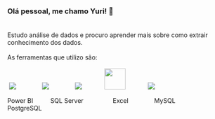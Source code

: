 ### Olá pessoal, me chamo Yuri!  👋 <br><br>
 
Estudo análise de dados e procuro aprender mais sobre como extrair conhecimento dos dados.<br><br>
As ferramentas que utilizo são:<br><br>
&nbsp;<img src="https://img.icons8.com/color/48/000000/power-bi.png"/> &nbsp;&nbsp;&nbsp;&nbsp;&nbsp;&nbsp;&nbsp;&nbsp;&nbsp;&nbsp;&nbsp;&nbsp;&nbsp;
<img src="https://img.icons8.com/color/48/000000/microsoft-sql-server.png"/>
&nbsp;&nbsp;&nbsp;&nbsp;&nbsp;&nbsp;&nbsp;&nbsp;&nbsp;&nbsp;&nbsp;&nbsp;&nbsp;
<img src="https://img.icons8.com/color/48/000000/ms-excel.png"/>
&nbsp;&nbsp;&nbsp;&nbsp;&nbsp;&nbsp;&nbsp;&nbsp;&nbsp;&nbsp;&nbsp;
<img src="https://cdn.jsdelivr.net/gh/devicons/devicon/icons/mysql/mysql-original-wordmark.svg" width="48px" />
&nbsp;&nbsp;&nbsp;&nbsp;&nbsp;&nbsp;&nbsp;&nbsp;&nbsp;&nbsp;&nbsp;
<img src="https://img.icons8.com/color/48/000000/postgreesql.png"/>

Power BI    &nbsp;&nbsp;&nbsp;&nbsp;&nbsp;&nbsp;&nbsp;&nbsp;
SQL Server  &nbsp;&nbsp;&nbsp;&nbsp;&nbsp;&nbsp;&nbsp;&nbsp;&nbsp;&nbsp;&nbsp;&nbsp;&nbsp;&nbsp;&nbsp;
Excel       &nbsp;&nbsp;&nbsp;&nbsp;&nbsp;&nbsp;&nbsp;&nbsp;&nbsp;&nbsp;&nbsp;&nbsp;&nbsp;
MySQL       &nbsp;&nbsp;&nbsp;&nbsp;&nbsp;&nbsp;&nbsp;&nbsp;&nbsp;&nbsp;
PostgreSQL


<!--
**YuriKnebel/YuriKnebel** is a ✨ _special_ ✨ repository because its `README.md` (this file) appears on your GitHub profile.



- 👯 I’m looking to collaborate on ...
- 🤔 I’m looking for help with ...
- 💬 Ask me about ...
- 📫 How to reach me: ...
- 😄 Pronouns: ...
- ⚡ Fun fact: ...
-->
